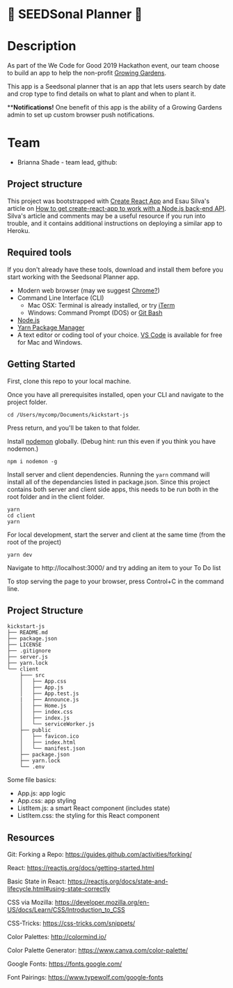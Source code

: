 # 🌱 SEEDSonal Planner 🥦

# Description

As part of the We Code for Good 2019 Hackathon event, our team choose to build an app to help the non-profit [Growing Gardens](www.growing-gardens.org).

This app is a Seedsonal planner that is an app that lets users search by date and crop type to find details on what to plant and when to plant it. 

****Notifications!** One benefit of this app is the ability of a Growing Gardens admin to set up custom browser push notifications.

# Team
- Brianna Shade - team lead, github: 

## Project structure

This project was bootstrapped with [Create React App](https://github.com/facebook/create-react-app) and Esau Silva's article on [How to get create-react-app to work with a Node.js back-end API](https://medium.freecodecamp.org/how-to-make-create-react-app-work-with-a-node-backend-api-7c5c48acb1b0). Silva's article and comments may be a useful resource if you run into trouble, and it contains additional instructions on deploying a similar app to Heroku. 

## Required tools

If you don't already have these tools, download and install them before you start working with the Seedsonal Planner app.

- Modern web browser (may we suggest [Chrome?](https://www.google.com/chrome/browser))
- Command Line Interface (CLI)
  - Mac OSX: Terminal is already installed, or try [iTerm](https://www.iterm2.com/)
  - Windows: Command Prompt (DOS) or [Git Bash](https://gitforwindows.org/)
- [Node.js](https://nodejs.org/download/)
- [Yarn Package Manager](https://yarnpkg.com/lang/en/docs/install/)
- A text editor or coding tool of your choice. [VS Code](https://code.visualstudio.com/) is available for free for Mac and Windows.

## Getting Started

First, clone this repo to your local machine.

Once you have all prerequisites installed, open your CLI and navigate to the project folder.

```
cd /Users/mycomp/Documents/kickstart-js
```

Press return, and you'll be taken to that folder.

Install [nodemon](https://github.com/remy/nodemon) globally. (Debug hint: run this even if you think you have nodemon.)

```
npm i nodemon -g
```

Install server and client dependencies. Running the `yarn` command will install all of the dependancies listed in package.json. Since this project contains both server and client side apps, this needs to be run both in the root folder and in the client folder.

```
yarn
cd client
yarn
```

For local development, start the server and client at the same time (from the root of the project)

```
yarn dev
```

Navigate to http://localhost:3000/ and try adding an item to your To Do list

To stop serving the page to your browser, press Control+C in the command line.

## Project Structure

```
kickstart-js
├── README.md
├── package.json
├── LICENSE
├── .gitignore
├── server.js
├── yarn.lock
└── client
    ├─── src
    │   ├── App.css
    │   ├── App.js
    │   ├── App.test.js
    |   ├── Announce.js
    │   ├── Home.js
    │   ├── index.css
    │   ├── index.js
    │   └── serviceWorker.js
    ├── public
    │   ├── favicon.ico
    │   ├── index.html
    │   └── manifest.json
    ├── package.json
    ├── yarn.lock
    └── .env
```

Some file basics:

- App.js: app logic
- App.css: app styling
- ListItem.js: a smart React component (includes state)
- ListItem.css: the styling for this React component

## Resources

Git: Forking a Repo: https://guides.github.com/activities/forking/

React: https://reactjs.org/docs/getting-started.html

Basic State in React: https://reactjs.org/docs/state-and-lifecycle.html#using-state-correctly

CSS via Mozilla: https://developer.mozilla.org/en-US/docs/Learn/CSS/Introduction_to_CSS

CSS-Tricks: https://css-tricks.com/snippets/

Color Palettes: http://colormind.io/

Color Palette Generator: https://www.canva.com/color-palette/

Google Fonts: https://fonts.google.com/

Font Pairings: https://www.typewolf.com/google-fonts
